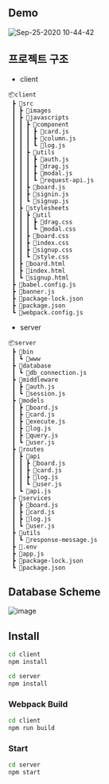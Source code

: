 ## Demo

![Sep-25-2020 10-44-42](https://user-images.githubusercontent.com/52775389/94217156-43ce9280-ff1c-11ea-8ad3-c5792fc2bb40.gif)

## 프로젝트 구조

- client

```
📦client
 ┣ 📂src
 ┃ ┣ 📂images
 ┃ ┣ 📂javascripts
 ┃ ┃ ┣ 📂component
 ┃ ┃ ┃ ┣ 📜card.js
 ┃ ┃ ┃ ┣ 📜column.js
 ┃ ┃ ┃ ┗ 📜log.js
 ┃ ┃ ┣ 📂utils
 ┃ ┃ ┃ ┣ 📜auth.js
 ┃ ┃ ┃ ┣ 📜drag.js
 ┃ ┃ ┃ ┣ 📜modal.js
 ┃ ┃ ┃ ┗ 📜request-api.js
 ┃ ┃ ┣ 📜board.js
 ┃ ┃ ┣ 📜signin.js
 ┃ ┃ ┗ 📜signup.js
 ┃ ┣ 📂stylesheets
 ┃ ┃ ┣ 📂util
 ┃ ┃ ┃ ┣ 📜drag.css
 ┃ ┃ ┃ ┗ 📜modal.css
 ┃ ┃ ┣ 📜board.css
 ┃ ┃ ┣ 📜index.css
 ┃ ┃ ┣ 📜signup.css
 ┃ ┃ ┗ 📜style.css
 ┃ ┣ 📜board.html
 ┃ ┣ 📜index.html
 ┃ ┗ 📜signup.html
 ┣ 📜babel.config.js
 ┣ 📜banner.js
 ┣ 📜package-lock.json
 ┣ 📜package.json
 ┗ 📜webpack.config.js
```

- server

```
📦server
 ┣ 📂bin
 ┃ ┗ 📜www
 ┣ 📂database
 ┃ ┗ 📜db_connection.js
 ┣ 📂middleware
 ┃ ┣ 📜auth.js
 ┃ ┗ 📜session.js
 ┣ 📂models
 ┃ ┣ 📜board.js
 ┃ ┣ 📜card.js
 ┃ ┣ 📜execute.js
 ┃ ┣ 📜log.js
 ┃ ┣ 📜query.js
 ┃ ┗ 📜user.js
 ┣ 📂routes
 ┃ ┣ 📂api
 ┃ ┃ ┣ 📜board.js
 ┃ ┃ ┣ 📜card.js
 ┃ ┃ ┣ 📜log.js
 ┃ ┃ ┗ 📜user.js
 ┃ ┗ 📜api.js
 ┣ 📂services
 ┃ ┣ 📜board.js
 ┃ ┣ 📜card.js
 ┃ ┣ 📜log.js
 ┃ ┗ 📜user.js
 ┣ 📂utils
 ┃ ┗ 📜response-message.js
 ┣ 📜.env
 ┣ 📜app.js
 ┣ 📜package-lock.json
 ┗ 📜package.json
```

## Database Scheme

![image](https://user-images.githubusercontent.com/52775389/94163396-c1fe4b00-fec2-11ea-8885-dc2453977c8b.png)

## Install

```bash
cd client
npm install

cd server
npm install
```

### Webpack Build

```bash
cd client
npm run build
```

### Start

```bash
cd server
npm start
```
